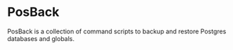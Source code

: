 # PosBack

PosBack is a collection of command scripts to backup and restore Postgres databases and globals.

